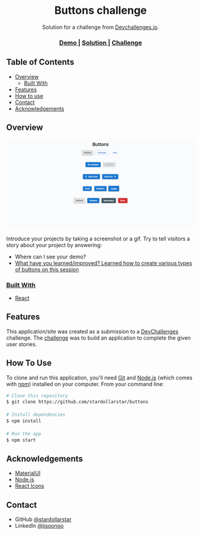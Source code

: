 <!-- Please update value in the {}  -->

<h1 align="center">Buttons challenge</h1>

<div align="center">
   Solution for a challenge from  <a href="http://devchallenges.io" target="_blank">Devchallenges.io</a>.
</div>

<div align="center">
  <h3>
    <a href="https://stardollarstar.github.io/buttons/">
      Demo
    </a>
    <span> | </span>
    <a href="https://github.com/stardollarstar/buttons/tree/main">
      Solution
    </a>
    <span> | </span>
    <a href="https://devchallenges.io/challenges/ohgVTyJCbm5OZyTB2gNY">
      Challenge
    </a>
  </h3>
</div>

<!-- TABLE OF CONTENTS -->

## Table of Contents

- [Overview](#overview)
  - [Built With](#built-with)
- [Features](#features)
- [How to use](#how-to-use)
- [Contact](#contact)
- [Acknowledgements](#acknowledgements)

<!-- OVERVIEW -->

## Overview

![screenshot](./preview.png)

Introduce your projects by taking a screenshot or a gif. Try to tell visitors a story about your project by answering:

- Where can I see your demo?
  <a href="https://stardollarstar.github.io/buttons/">
- What have you learned/improved?
  Learned how to create various types of buttons on this session

### Built With

<!-- This section should list any major frameworks that you built your project using. Here are a few examples.-->

- [React](https://reactjs.org/)

## Features

<!-- List the features of your application or follow the template. Don't share the figma file here :) -->

This application/site was created as a submission to a [DevChallenges](https://devchallenges.io/challenges) challenge. The [challenge](https://devchallenges.io/challenges/ohgVTyJCbm5OZyTB2gNY) was to build an application to complete the given user stories.

## How To Use

<!-- This is an example, please update according to your application -->

To clone and run this application, you'll need [Git](https://git-scm.com) and [Node.js](https://nodejs.org/en/download/) (which comes with [npm](http://npmjs.com)) installed on your computer. From your command line:

```bash
# Clone this repository
$ git clone https://github.com/stardollarstar/buttons

# Install dependencies
$ npm install

# Run the app
$ npm start
```

## Acknowledgements

<!-- This section should list any articles or add-ons/plugins that helps you to complete the project. This is optional but it will help you in the future. For exmpale -->

- [MaterialUI](https://https://mui.com/)
- [Node.js](https://nodejs.org/)
- [React Icons](https://react-icons.github.io/react-icons/)

## Contact

- GitHub [@stardollarstar](https://{github.com/stardollarstar/)
- LinkedIn [@jisoonoo](https://www.linkedin.com/in/jisoonoo/)
